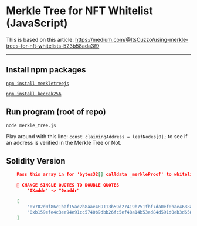 # Merkle Tree for NFT Whitelist (JavaScript)

This is based on this article: https://medium.com/@ItsCuzzo/using-merkle-trees-for-nft-whitelists-523b58ada3f9

<hr />

## Install npm packages

[`npm install merkletreejs`](https://github.com/miguelmota/merkletreejs#cdn)

[`npm install keccak256`](https://www.npmjs.com/package/keccak256)

## Run program (root of repo)

`node merkle_tree.js`

Play around with this line:
`const claimingAddress = leafNodes[0];`
to see if an address is verified in the Merkle Tree or Not.

## Solidity Version

```json
    Pass this array in for 'bytes32[] calldata _merkleProof' to whitelistMint()

    👋 CHANGE SINGLE QUOTES TO DOUBLE QUOTES
        '0Xaddr' -> "0xaddr"

    [
        "0x702d0f86c1baf15ac2b8aae489113b59d27419b751fbf7da0ef0bae4688abc7a",
        "0xb159efe4c3ee94e91cc5740b9dbb26fc5ef48a14b53ad84d591d0eb3d65891ab"
    ]

```
